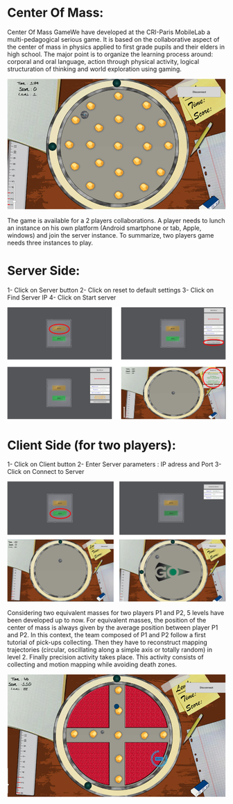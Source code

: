 # Center Of Mass:
Center Of Mass GameWe have developed at the CRI-Paris MobileLab a multi-pedagogical serious game. It is based on the collaborative aspect of the center of mass in physics applied to first grade pupils and their elders in high school. The major point is to organize the learning process around: corporal and oral language, action through physical activity, logical structuration of thinking and world exploration using gaming.

![alt tag](https://github.com/MehHam/Move-2D/blob/master/images/ImageCDM.png) 

The game is available for a 2 players collaborations. 
A player needs to lunch an instance on his own platform (Android smartphone or tab, Apple, windows) and join the server instance. To summarize, two players game needs three instances to play.

# Server Side:
1- Click on Server button
2- Click on reset to default settings
3- Click on Find Server IP
4- Click on Start server

![alt tag](https://github.com/MehHam/Move-2D/blob/master/images/ImageServer.png) 

# Client Side (for two players):
1- Click on Client button
2- Enter Server parameters : IP adress and Port
3- Click on Connect to Server

![alt tag](https://github.com/MehHam/Move-2D/blob/master/images/ImageClient.png) 

Considering two equivalent masses for two players P1 and P2, 5 levels have been developed up to now. For equivalent masses, the position of the center of mass is always given by the average position between player P1 and P2. In this context, the team composed of P1 and P2 follow a first tutorial of pick-ups collecting. Then they have to reconstruct mapping trajectories (circular, oscillating along a simple axis or totally random) in level 2. Finally precision activity takes place. This activity consists of collecting and motion mapping while avoiding death zones. 

![alt tag](https://github.com/MehHam/Move-2D/blob/master/images/level11.png) 
